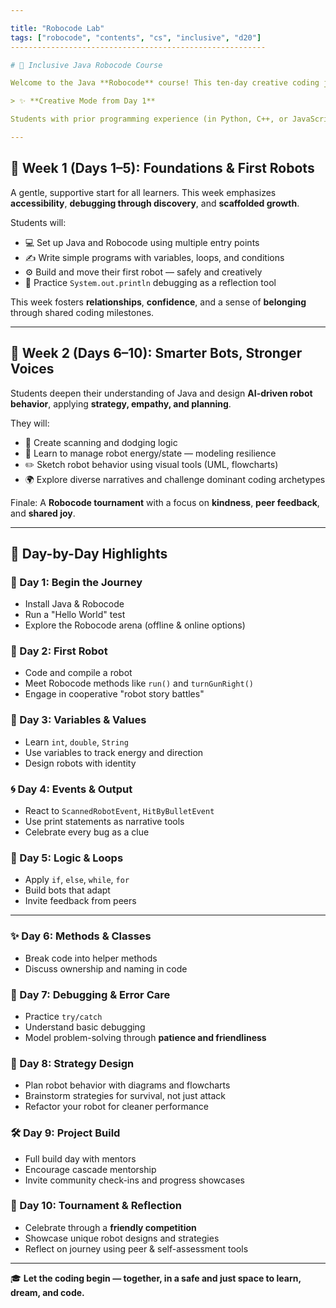 ```yaml
---

title: "Robocode Lab"
tags: ["robocode", "contents", "cs", "inclusive", "d20"]
---------------------------------------------------------

# 🤖 Inclusive Java Robocode Course

Welcome to the Java **Robocode** course! This ten-day creative coding journey blends hands-on learning, story-building, and game design as students **build, test, and battle** their own virtual robots. In this space, every learner’s story matters — we create community, celebrate curiosity, and embrace challenges together.

> ✨ **Creative Mode from Day 1**

Students with prior programming experience (in Python, C++, or JavaScript) may choose to begin directly with **Week 2** — respecting learner agency and offering **real choice**.

---
```


## 🌱 Week 1 (Days 1–5): Foundations & First Robots

A gentle, supportive start for all learners. This week emphasizes **accessibility**, **debugging through discovery**, and **scaffolded growth**.

Students will:

* 💻 Set up Java and Robocode using multiple entry points 
* ✍️ Write simple programs with variables, loops, and conditions
* ⚙️ Build and move their first robot — safely and creatively
* 📃 Practice `System.out.println` debugging as a reflection tool

This week fosters **relationships**, **confidence**, and a sense of **belonging** through shared coding milestones.

---

## 🤝 Week 2 (Days 6–10): Smarter Bots, Stronger Voices

Students deepen their understanding of Java and design **AI-driven robot behavior**, applying **strategy, empathy, and planning**.

They will:

* 🎯 Create scanning and dodging logic
* 🧠 Learn to manage robot energy/state — modeling resilience
* ✏️ Sketch robot behavior using visual tools (UML, flowcharts)
* 🌍 Explore diverse narratives and challenge dominant coding archetypes

Finale: A **Robocode tournament** with a focus on **kindness**, **peer feedback**, and **shared joy**.

---

## 📆 Day-by-Day Highlights

### 🧭 Day 1: Begin the Journey

* Install Java & Robocode
* Run a "Hello World" test
* Explore the Robocode arena (offline & online options)

### 🤖 Day 2: First Robot

* Code and compile a robot
* Meet Robocode methods like `run()` and `turnGunRight()`
* Engage in cooperative "robot story battles"

### 🌿 Day 3: Variables & Values

* Learn `int`, `double`, `String`
* Use variables to track energy and direction
* Design robots with identity

### 🌀 Day 4: Events & Output

* React to `ScannedRobotEvent`, `HitByBulletEvent`
* Use print statements as narrative tools
* Celebrate every bug as a clue

### 🔁 Day 5: Logic & Loops

* Apply `if`, `else`, `while`, `for`
* Build bots that adapt
* Invite feedback from peers

---

### ✨ Day 6: Methods & Classes

* Break code into helper methods
* Discuss ownership and naming in code

### 🧯 Day 7: Debugging & Error Care

* Practice `try/catch`
* Understand basic debugging
* Model problem-solving through **patience and friendliness**

### 📐 Day 8: Strategy Design

* Plan robot behavior with diagrams and flowcharts
* Brainstorm strategies for survival, not just attack
* Refactor your robot for cleaner performance

### 🛠️ Day 9: Project Build

* Full build day with mentors
* Encourage cascade mentorship
* Invite community check-ins and progress showcases

### 🌈 Day 10: Tournament & Reflection

* Celebrate through a **friendly competition**
* Showcase unique robot designs and strategies
* Reflect on journey using peer & self-assessment tools

---

🎓 **Let the coding begin — together, in a safe and just space to learn, dream, and code.**
